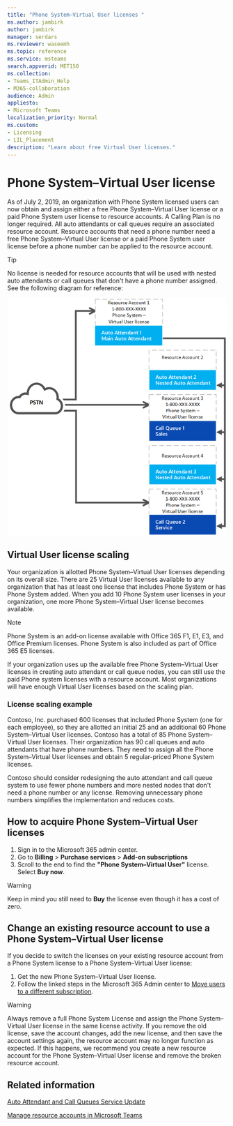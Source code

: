 ```yaml
---
title: "Phone System–Virtual User licenses "
ms.author: jambirk
author: jambirk
manager: serdars
ms.reviewer: waseemh
ms.topic: reference
ms.service: msteams
search.appverid: MET150
ms.collection: 
- Teams_ITAdmin_Help
- M365-collaboration
audience: Admin
appliesto:
- Microsoft Teams
localization_priority: Normal
ms.custom:
- Licensing
- LIL_Placement
description: "Learn about free Virtual User licenses."
---
```


# Phone System–Virtual User license 

As of July 2, 2019, an organization with Phone System licensed users can now obtain and assign either a free Phone System–Virtual User license or a paid Phone System user license to resource accounts. A Calling Plan is no longer required. All auto attendants or call queues require an associated resource account. Resource accounts that need a phone number need a free Phone System–Virtual User license or a paid Phone System user license before a phone number can be applied to the resource account.

> [!TIP]
> No license is needed for resource accounts that will be used with nested auto attendants or call queues that don't have a phone number assigned. See the following diagram for reference: 

![Virtual User licenses](../media/resource-account.png)

## Virtual User license scaling

Your organization is allotted Phone System–Virtual User licenses depending on its overall size. There are 25 Virtual User licenses available to any organization that has at least one license that includes Phone System or has Phone System added. When you add 10 Phone System user licenses in your organization, one more Phone System–Virtual User license becomes available.

> [!NOTE]
> Phone System is an add-on license available with Office 365 F1, E1, E3, and Office Premium licenses. Phone System is also included as part of Office 365 E5 licenses.

If your organization uses up the available free Phone System–Virtual User licenses in creating auto attendant or call queue nodes, you can still use the paid Phone system licenses with a resource account. Most organizations will have enough Virtual User licenses based on the scaling plan. 

### License scaling example

Contoso, Inc. purchased 600 licenses that included Phone System (one for each employee), so they are allotted an initial 25 and an additional 60 Phone System–Virtual User licenses. Contoso has a total of 85 Phone System–Virtual User licenses. Their organization has 90 call queues and auto attendants that have phone numbers. They need to assign all the Phone System–Virtual User licenses and obtain 5 regular-priced Phone System licenses. 

Contoso should consider redesigning the auto attendant and call queue system to use fewer phone numbers and more nested nodes that don't need a phone number or any license. Removing unnecessary phone numbers simplifies the implementation and reduces costs. 

## How to acquire Phone System–Virtual User licenses 

1. Sign in to the Microsoft 365 admin center.
2. Go to **Billing** > **Purchase services** > **Add-on subscriptions**
3. Scroll to the end to find the **"Phone System–Virtual User"** license. Select **Buy now**.

> [!WARNING]
> Keep in mind you still need to **Buy** the license even though it has a cost of zero. 

## Change an existing resource account to use a Phone System–Virtual User license

If you decide to switch the licenses on your existing resource account from a Phone System license to a Phone System–Virtual User license: 

1. Get the new Phone System–Virtual User license. 
2. Follow the linked steps in the Microsoft 365 Admin center to [Move users to a different subscription](https://docs.microsoft.com/en-us/office365/admin/subscriptions-and-billing/assign-licenses-to-users?redirectSourcePath=%252farticle%252f997596b5-4173-4627-b915-36abac6786dc&view=o365-worldwide#move-users-to-a-different-subscription). 

> [!WARNING]
> Always remove a full Phone System License and assign the Phone System–Virtual User license in the same license activity. If you remove the old license, save the account changes, add the new license, and then save the account settings again, the resource account may no longer function as expected. If this happens, we recommend you create a new resource account for the Phone System–Virtual User license and remove the broken resource account. 

## Related information

[Auto Attendant and Call Queues Service Update](https://techcommunity.microsoft.com/t5/Microsoft-Teams-Blog/Auto-Attendant-and-Call-Queues-Service-Update/ba-p/564521)

[Manage resource accounts in Microsoft Teams](../manage-resource-accounts.md)

